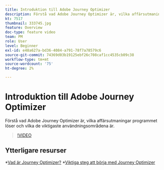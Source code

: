 ```yaml
---
title: Introduktion till Adobe Journey Optimizer
description: Förstå vad Adobe Journey Optimizer är, vilka affärsutmaningar programmet löser och vilka de viktigaste användningsområdena är.
kt: 7517
thumbnail: 333745.jpg
feature: Overview
doc-type: feature video
team: PM
role: User
level: Beginner
exl-id: e48a627a-bd36-4084-a791-78f7a78579c6
source-git-commit: 74369d03b19125ebf26c708caf1cc4535cb09c38
workflow-type: tm+mt
source-wordcount: '75'
ht-degree: 2%

---
```


# Introduktion till Adobe Journey Optimizer

Förstå vad Adobe Journey Optimizer är, vilka affärsutmaningar programmet löser och vilka de viktigaste användningsområdena är.

>[!VIDEO](https://video.tv.adobe.com/v/333745?quality=12)

## Ytterligare resurser

*[Vad är Journey Optimizer?](https://experienceleague.adobe.com/docs/journey-optimizer/using/get-started/get-started.html)
*[Viktiga steg att börja med Journey Optimizer](https://experienceleague.adobe.com/docs/journey-optimizer/using/get-started/quick-start.html)
